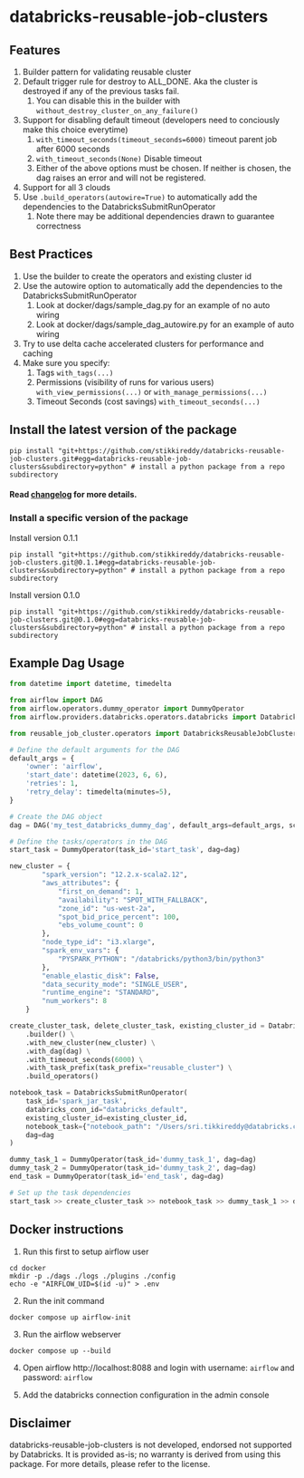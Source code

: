 # databricks-reusable-job-clusters

## Features

1. Builder pattern for validating reusable cluster
2. Default trigger rule for destroy to ALL_DONE. Aka the cluster is destroyed if any of the previous tasks fail.
    1. You can disable this in the builder with `without_destroy_cluster_on_any_failure()`
3. Support for disabling default timeout (developers need to conciously make this choice everytime)
   1. `with_timeout_seconds(timeout_seconds=6000)` timeout parent job after 6000 seconds
   2. `with_timeout_seconds(None)` Disable timeout
   3. Either of the above options must be chosen. 
      If neither is chosen, the dag raises an error and will not be registered.
4. Support for all 3 clouds
5. Use `.build_operators(autowire=True)` to automatically add the dependencies to the DatabricksSubmitRunOperator
   1. Note there may be additional dependencies drawn to guarantee correctness 

## Best Practices

1. Use the builder to create the operators and existing cluster id
2. Use the autowire option to automatically add the dependencies to the DatabricksSubmitRunOperator
   1. Look at docker/dags/sample_dag.py for an example of no auto wiring
   2. Look at docker/dags/sample_dag_autowire.py for an example of auto wiring
3. Try to use delta cache accelerated clusters for performance and caching
4. Make sure you specify:
   1. Tags `with_tags(...)`
   2. Permissions (visibility of runs for various users) `with_view_permissions(...)` or `with_manage_permissions(...)`
   3. Timeout Seconds (cost savings) `with_timeout_seconds(...)`

## Install the latest version of the package

```shell
pip install "git+https://github.com/stikkireddy/databricks-reusable-job-clusters.git#egg=databricks-reusable-job-clusters&subdirectory=python" # install a python package from a repo subdirectory
```

#### Read [changelog]((CHANGELOG.md)) for more details.

### Install a specific version of the package

Install version 0.1.1

```shell
pip install "git+https://github.com/stikkireddy/databricks-reusable-job-clusters.git@0.1.1#egg=databricks-reusable-job-clusters&subdirectory=python" # install a python package from a repo subdirectory
```

Install version 0.1.0

```shell
pip install "git+https://github.com/stikkireddy/databricks-reusable-job-clusters.git@0.1.0#egg=databricks-reusable-job-clusters&subdirectory=python" # install a python package from a repo subdirectory
```

## Example Dag Usage

```python
from datetime import datetime, timedelta

from airflow import DAG
from airflow.operators.dummy_operator import DummyOperator
from airflow.providers.databricks.operators.databricks import DatabricksSubmitRunOperator

from reusable_job_cluster.operators import DatabricksReusableJobCluster

# Define the default arguments for the DAG
default_args = {
    'owner': 'airflow',
    'start_date': datetime(2023, 6, 6),
    'retries': 1,
    'retry_delay': timedelta(minutes=5),
}

# Create the DAG object
dag = DAG('my_test_databricks_dummy_dag', default_args=default_args, schedule_interval=timedelta(days=1))

# Define the tasks/operators in the DAG
start_task = DummyOperator(task_id='start_task', dag=dag)

new_cluster = {
        "spark_version": "12.2.x-scala2.12",
        "aws_attributes": {
            "first_on_demand": 1,
            "availability": "SPOT_WITH_FALLBACK",
            "zone_id": "us-west-2a",
            "spot_bid_price_percent": 100,
            "ebs_volume_count": 0
        },
        "node_type_id": "i3.xlarge",
        "spark_env_vars": {
            "PYSPARK_PYTHON": "/databricks/python3/bin/python3"
        },
        "enable_elastic_disk": False,
        "data_security_mode": "SINGLE_USER",
        "runtime_engine": "STANDARD",
        "num_workers": 8
    }

create_cluster_task, delete_cluster_task, existing_cluster_id = DatabricksReusableJobCluster \
    .builder() \
    .with_new_cluster(new_cluster) \
    .with_dag(dag) \
    .with_timeout_seconds(6000) \
    .with_task_prefix(task_prefix="reusable_cluster") \
    .build_operators()

notebook_task = DatabricksSubmitRunOperator(
    task_id='spark_jar_task',
    databricks_conn_id="databricks_default",
    existing_cluster_id=existing_cluster_id,
    notebook_task={"notebook_path": "/Users/sri.tikkireddy@databricks.com/workflow-hack/helloworld"},
    dag=dag
)

dummy_task_1 = DummyOperator(task_id='dummy_task_1', dag=dag)
dummy_task_2 = DummyOperator(task_id='dummy_task_2', dag=dag)
end_task = DummyOperator(task_id='end_task', dag=dag)

# Set up the task dependencies
start_task >> create_cluster_task >> notebook_task >> dummy_task_1 >> dummy_task_2 >> delete_cluster_task >> end_task
```

## Docker instructions

1. Run this first to setup airflow user

```shell
cd docker
mkdir -p ./dags ./logs ./plugins ./config
echo -e "AIRFLOW_UID=$(id -u)" > .env
```

2. Run the init command

```shell
docker compose up airflow-init
```

3. Run the airflow webserver

```shell
docker compose up --build
```

4. Open airflow http://localhost:8088 and login with username: `airflow` and password: `airflow`


5. Add the databricks connection configuration in the admin console

## Disclaimer
databricks-reusable-job-clusters is not developed, endorsed not supported by Databricks. 
It is provided as-is; no warranty is derived from using this package. For more details, please refer to the license.
